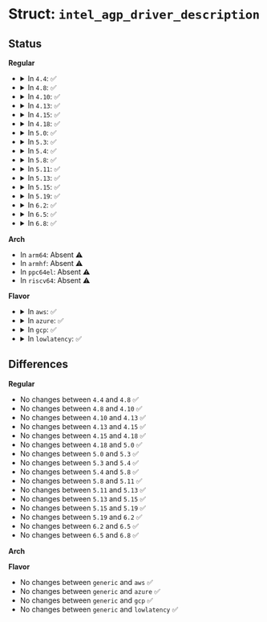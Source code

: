 # Struct: <code>intel_agp_driver_description</code>

## Status
<b>Regular</b>
<ul>
<li>
<details>
<summary>In <code>4.4</code>: ✅</summary>

```c
struct intel_agp_driver_description {
    unsigned int chip_id;
    char *name;
    const struct agp_bridge_driver *driver;
};
```
</details>
</li>
<li>
<details>
<summary>In <code>4.8</code>: ✅</summary>

```c
struct intel_agp_driver_description {
    unsigned int chip_id;
    char *name;
    const struct agp_bridge_driver *driver;
};
```
</details>
</li>
<li>
<details>
<summary>In <code>4.10</code>: ✅</summary>

```c
struct intel_agp_driver_description {
    unsigned int chip_id;
    char *name;
    const struct agp_bridge_driver *driver;
};
```
</details>
</li>
<li>
<details>
<summary>In <code>4.13</code>: ✅</summary>

```c
struct intel_agp_driver_description {
    unsigned int chip_id;
    char *name;
    const struct agp_bridge_driver *driver;
};
```
</details>
</li>
<li>
<details>
<summary>In <code>4.15</code>: ✅</summary>

```c
struct intel_agp_driver_description {
    unsigned int chip_id;
    char *name;
    const struct agp_bridge_driver *driver;
};
```
</details>
</li>
<li>
<details>
<summary>In <code>4.18</code>: ✅</summary>

```c
struct intel_agp_driver_description {
    unsigned int chip_id;
    char *name;
    const struct agp_bridge_driver *driver;
};
```
</details>
</li>
<li>
<details>
<summary>In <code>5.0</code>: ✅</summary>

```c
struct intel_agp_driver_description {
    unsigned int chip_id;
    char *name;
    const struct agp_bridge_driver *driver;
};
```
</details>
</li>
<li>
<details>
<summary>In <code>5.3</code>: ✅</summary>

```c
struct intel_agp_driver_description {
    unsigned int chip_id;
    char *name;
    const struct agp_bridge_driver *driver;
};
```
</details>
</li>
<li>
<details>
<summary>In <code>5.4</code>: ✅</summary>

```c
struct intel_agp_driver_description {
    unsigned int chip_id;
    char *name;
    const struct agp_bridge_driver *driver;
};
```
</details>
</li>
<li>
<details>
<summary>In <code>5.8</code>: ✅</summary>

```c
struct intel_agp_driver_description {
    unsigned int chip_id;
    char *name;
    const struct agp_bridge_driver *driver;
};
```
</details>
</li>
<li>
<details>
<summary>In <code>5.11</code>: ✅</summary>

```c
struct intel_agp_driver_description {
    unsigned int chip_id;
    char *name;
    const struct agp_bridge_driver *driver;
};
```
</details>
</li>
<li>
<details>
<summary>In <code>5.13</code>: ✅</summary>

```c
struct intel_agp_driver_description {
    unsigned int chip_id;
    char *name;
    const struct agp_bridge_driver *driver;
};
```
</details>
</li>
<li>
<details>
<summary>In <code>5.15</code>: ✅</summary>

```c
struct intel_agp_driver_description {
    unsigned int chip_id;
    char *name;
    const struct agp_bridge_driver *driver;
};
```
</details>
</li>
<li>
<details>
<summary>In <code>5.19</code>: ✅</summary>

```c
struct intel_agp_driver_description {
    unsigned int chip_id;
    char *name;
    const struct agp_bridge_driver *driver;
};
```
</details>
</li>
<li>
<details>
<summary>In <code>6.2</code>: ✅</summary>

```c
struct intel_agp_driver_description {
    unsigned int chip_id;
    char *name;
    const struct agp_bridge_driver *driver;
};
```
</details>
</li>
<li>
<details>
<summary>In <code>6.5</code>: ✅</summary>

```c
struct intel_agp_driver_description {
    unsigned int chip_id;
    char *name;
    const struct agp_bridge_driver *driver;
};
```
</details>
</li>
<li>
<details>
<summary>In <code>6.8</code>: ✅</summary>

```c
struct intel_agp_driver_description {
    unsigned int chip_id;
    char *name;
    const struct agp_bridge_driver *driver;
};
```
</details>
</li>
</ul>
<b>Arch</b>
<ul>
<li>
In <code>arm64</code>: Absent ⚠️
</li>
<li>
In <code>armhf</code>: Absent ⚠️
</li>
<li>
In <code>ppc64el</code>: Absent ⚠️
</li>
<li>
In <code>riscv64</code>: Absent ⚠️
</li>
</ul>
<b>Flavor</b>
<ul>
<li>
<details>
<summary>In <code>aws</code>: ✅</summary>

```c
struct intel_agp_driver_description {
    unsigned int chip_id;
    char *name;
    const struct agp_bridge_driver *driver;
};
```
</details>
</li>
<li>
<details>
<summary>In <code>azure</code>: ✅</summary>

```c
struct intel_agp_driver_description {
    unsigned int chip_id;
    char *name;
    const struct agp_bridge_driver *driver;
};
```
</details>
</li>
<li>
<details>
<summary>In <code>gcp</code>: ✅</summary>

```c
struct intel_agp_driver_description {
    unsigned int chip_id;
    char *name;
    const struct agp_bridge_driver *driver;
};
```
</details>
</li>
<li>
<details>
<summary>In <code>lowlatency</code>: ✅</summary>

```c
struct intel_agp_driver_description {
    unsigned int chip_id;
    char *name;
    const struct agp_bridge_driver *driver;
};
```
</details>
</li>
</ul>

## Differences
<b>Regular</b>
<ul>
<li>
No changes between <code>4.4</code> and <code>4.8</code> ✅
</li>
<li>
No changes between <code>4.8</code> and <code>4.10</code> ✅
</li>
<li>
No changes between <code>4.10</code> and <code>4.13</code> ✅
</li>
<li>
No changes between <code>4.13</code> and <code>4.15</code> ✅
</li>
<li>
No changes between <code>4.15</code> and <code>4.18</code> ✅
</li>
<li>
No changes between <code>4.18</code> and <code>5.0</code> ✅
</li>
<li>
No changes between <code>5.0</code> and <code>5.3</code> ✅
</li>
<li>
No changes between <code>5.3</code> and <code>5.4</code> ✅
</li>
<li>
No changes between <code>5.4</code> and <code>5.8</code> ✅
</li>
<li>
No changes between <code>5.8</code> and <code>5.11</code> ✅
</li>
<li>
No changes between <code>5.11</code> and <code>5.13</code> ✅
</li>
<li>
No changes between <code>5.13</code> and <code>5.15</code> ✅
</li>
<li>
No changes between <code>5.15</code> and <code>5.19</code> ✅
</li>
<li>
No changes between <code>5.19</code> and <code>6.2</code> ✅
</li>
<li>
No changes between <code>6.2</code> and <code>6.5</code> ✅
</li>
<li>
No changes between <code>6.5</code> and <code>6.8</code> ✅
</li>
</ul>
<b>Arch</b>
<ul>
</ul>
<b>Flavor</b>
<ul>
<li>
No changes between <code>generic</code> and <code>aws</code> ✅
</li>
<li>
No changes between <code>generic</code> and <code>azure</code> ✅
</li>
<li>
No changes between <code>generic</code> and <code>gcp</code> ✅
</li>
<li>
No changes between <code>generic</code> and <code>lowlatency</code> ✅
</li>
</ul>
